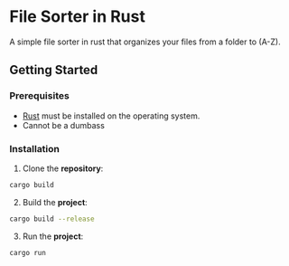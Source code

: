 
# File Sorter in Rust

A simple file sorter in rust that organizes your files from a folder to (A-Z).
## Getting Started

### Prerequisites

- [Rust](https://www.rust-lang.org/learn/get-started) must be installed on the operating system.
- Cannot be a dumbass

### Installation

1. Clone the **repository**:
```bash
cargo build 
```
2. Build the **project**:
```bash
cargo build --release
```
3. Run the **project**: 
```bash
cargo run
```
